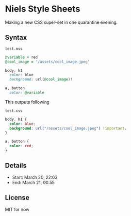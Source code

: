 # Niels Style Sheets

Making a new CSS super-set in one quarantine evening.

## Syntax

`test.nss`
```rb
@variable = red
@cool_image = "/assets/cool_image.jpeg"

body, h1
  color: blue
  background: url(@cool_image)!

a, button
  color: @variable
```

This outputs following

`test.css`
```css
body, h1 {
  color: blue;
  background: url("/assets/cool_image.jpeg") !important;
}

a, button {
  color: red;
}
```

## Details

- Start: March 20, 22:03
- End: March 21, 00:55

## License

MIT for now
